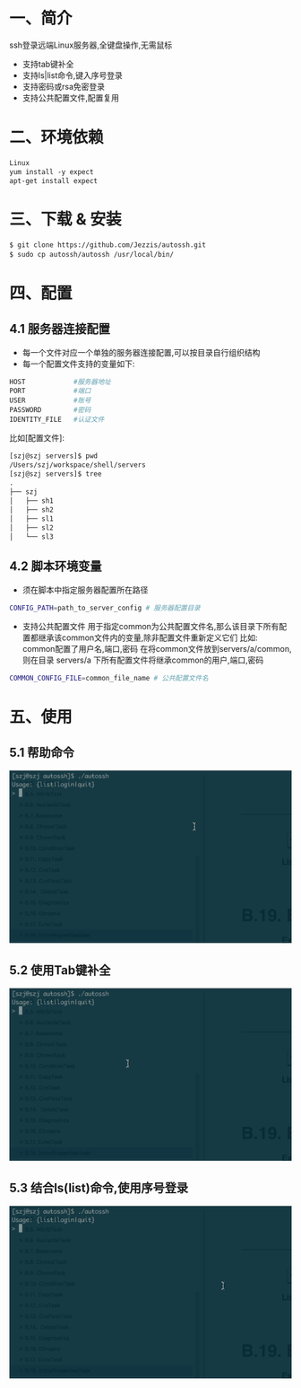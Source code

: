 # 一、简介
ssh登录远端Linux服务器,全键盘操作,无需鼠标

+ 支持tab键补全
+ 支持ls|list命令,键入序号登录
+ 支持密码或rsa免密登录
+ 支持公共配置文件,配置复用

# 二、环境依赖

```
Linux
yum install -y expect
apt-get install expect
```

# 三、下载 & 安装

```bash
$ git clone https://github.com/Jezzis/autossh.git
$ sudo cp autossh/autossh /usr/local/bin/
```

# 四、配置

## 4.1 服务器连接配置
+ 每一个文件对应一个单独的服务器连接配置,可以按目录自行组织结构
+ 每一个配置文件支持的变量如下:
```bash
HOST            #服务器地址
PORT            #端口
USER            #账号
PASSWORD        #密码
IDENTITY_FILE   #认证文件
```

比如[配置文件]:
```
[szj@szj servers]$ pwd
/Users/szj/workspace/shell/servers
[szj@szj servers]$ tree
.
├── szj
│   ├── sh1
│   ├── sh2
│   ├── sl1
│   ├── sl2
│   └── sl3
```

## 4.2 脚本环境变量

+ 须在脚本中指定服务器配置所在路径
```bash
CONFIG_PATH=path_to_server_config # 服务器配置目录
```

+ 支持公共配置文件
用于指定common为公共配置文件名,那么该目录下所有配置都继承该common文件内的变量,除非配置文件重新定义它们
比如: common配置了用户名,端口,密码 
在将common文件放到servers/a/common,则在目录 servers/a 下所有配置文件将继承common的用户,端口,密码 

```bash
COMMON_CONFIG_FILE=common_file_name # 公共配置文件名
```


# 五、使用

## 5.1 帮助命令

![帮助命令](./resources/help.gif)

## 5.2 使用Tab键补全

![Tab补全操作](./resources/tab_support.gif)

## 5.3 结合ls(list)命令,使用序号登录

![list & 序号操作](./resources/ls_support.gif)

